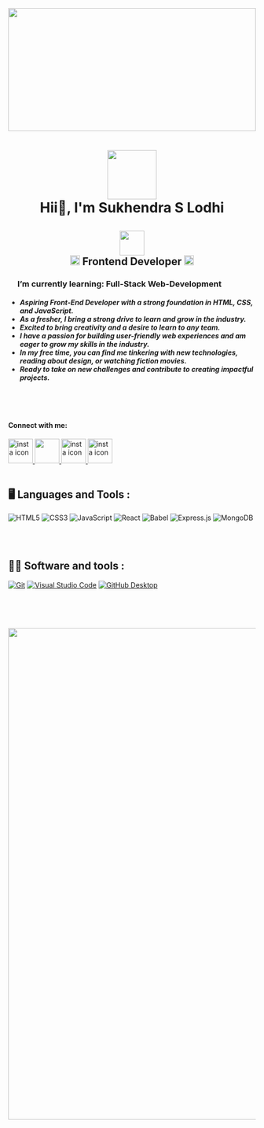 
<img align="center" src="https://pbs.twimg.com/media/Fow16RUagAIqcTf?format=jpg&name=900x900" width="100%" height="250">
<h1 align="center"> <img src="https://cdn4.iconfinder.com/data/icons/fun-colorful-academic/700/Student_Icon_-_Illustration-256.png" width="100px"></br> Hii👋, I'm Sukhendra S Lodhi</h1>
<h2 align="center"><img src="https://cdn3.iconfinder.com/data/icons/developers-iconset/90/Developers_Colorai-04-64.png" width="50px"> </br><img src="https://cdn0.iconfinder.com/data/icons/dev-coding-2/100/Curly_brackets-256.png" width="20px"> Frontend Developer <img src="https://cdn0.iconfinder.com/data/icons/dev-coding-2/100/Curly_brackets-256.png" width="20px"></h2>
    <h3>
    <img src="https://cdn4.iconfinder.com/data/icons/various-icons-2/476/Visual_Code.png" width="15px">
    I’m currently learning: Full-Stack Web-Development
    </h3>
</hr> 

<h5 align="left" font-size="10px">
<ul align="left">
  <li>Aspiring Front-End Developer with a strong foundation in HTML, CSS, and JavaScript.</li>
  <li>As a fresher, I bring a strong drive to learn and grow in the industry.</li>
  <li>Excited to bring creativity and a desire to learn to any team.</li>
  <li>I have a passion for building user-friendly web experiences and am eager to grow my skills in the industry.</li>
  <li>In my free time, you can find me tinkering with new technologies, reading about design, or watching fiction movies.</li>
  <li>Ready to take on new challenges and contribute to creating impactful projects.</li>
</ul>
</h5>

</br>
</br>


<h3>
 <h4>Connect with me:</h4>
 <a href="https://www.instagram.com/const_sanju/" target="blank">
<img src="https://cdn3.iconfinder.com/data/icons/2018-social-media-logotypes/1000/2018_social_media_popular_app_logo_instagram-64.png" alt="insta icon" width="50px">
</a>
  <a href="https://www.linkedin.com/in/sukhendra-s-lodhi-71a985230/" target="blank">
<img src="https://cdn3.iconfinder.com/data/icons/capsocial-round/500/linkedin-256.png" width="50px">
</a>
  <a href="https://twitter.com/SukhendraLodhi6" target="blank">
<img src="https://cdn3.iconfinder.com/data/icons/2018-social-media-logotypes/1000/2018_social_media_popular_app_logo_twitter-256.png" alt="insta icon" width="50px">
</a>
  <a href="https://replit.com/@SukhendraLodhi" target="blank">
<img src="https://cdn4.iconfinder.com/data/icons/various-icons-2/476/Visual_Code.png" alt="insta icon" width="50px">
</a>
</h3>

</br>
</br>


## 🖥️ Languages and Tools :

![HTML5](https://img.shields.io/badge/html5-%23E34F26.svg?style=for-the-badge&logo=html5&logoColor=white)
![CSS3](https://img.shields.io/badge/css3-%231572B6.svg?style=for-the-badge&logo=css3&logoColor=white)
![JavaScript](https://img.shields.io/badge/javascript-%23323330.svg?style=for-the-badge&logo=javascript&logoColor=%23F7DF1E)
![React](https://img.shields.io/badge/react-%2320232a.svg?style=for-the-badge&logo=react&logoColor=%2361DAFB)
![Babel](https://img.shields.io/badge/Babel-F9DC3e?style=for-the-badge&logo=babel&logoColor=black)
![Express.js](https://img.shields.io/badge/express.js-%23404d59.svg?style=for-the-badge&logo=express&logoColor=%2361DAFB)
![MongoDB](https://img.shields.io/badge/MongoDB-%234ea94b.svg?style=for-the-badge&logo=mongodb&logoColor=white)



</br>
</br>




## 👨‍💻 Software and tools :

<p>

<a href="#"><img alt="Git" src="https://img.shields.io/badge/Git-F05033.svg?logo=git&logoColor=white"></a>
<a href="#"><img alt="Visual Studio Code" src="https://img.shields.io/badge/Visual%20Studio%20Code-0078d7.svg?logo=visual-studio-code&logoColor=white"></a>
<a href="#"><img alt="GitHub Desktop" src="https://img.shields.io/badge/GitHub%20Desktop-8034A9.svg?logo=github&logoColor=white"></a>

</p>

</br>
</br>
</br>


<p  align="center"><img src="https://user-images.githubusercontent.com/55389276/140866485-8fb1c876-9a8f-4d6a-98dc-08c4981eaf70.gif" width="1000px"></p>

